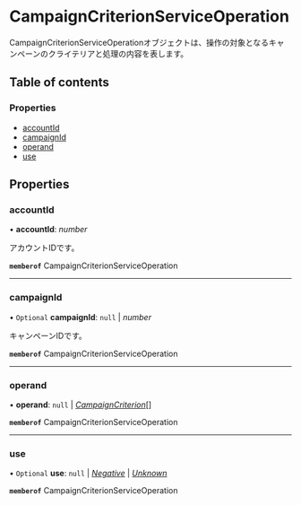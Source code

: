 # CampaignCriterionServiceOperation


<div lang=\"ja\">CampaignCriterionServiceOperationオブジェクトは、操作の対象となるキャンペーンのクライテリアと処理の内容を表します。</div> 

## Table of contents

### Properties

- [accountId](campaigncriterionserviceoperation.md#accountid)
- [campaignId](campaigncriterionserviceoperation.md#campaignid)
- [operand](campaigncriterionserviceoperation.md#operand)
- [use](campaigncriterionserviceoperation.md#use)

## Properties

### accountId

• **accountId**: *number*

<div lang=\"ja\">アカウントIDです。</div> 

**`memberof`** CampaignCriterionServiceOperation

___

### campaignId

• `Optional` **campaignId**: ``null`` \| *number*

<div lang=\"ja\">キャンペーンIDです。</div> 

**`memberof`** CampaignCriterionServiceOperation

___

### operand

• **operand**: ``null`` \| [*CampaignCriterion*](campaigncriterion.md)[]

**`memberof`** CampaignCriterionServiceOperation

___

### use

• `Optional` **use**: ``null`` \| [*Negative*](./enums/campaigncriterionserviceuse.md#negative) \| [*Unknown*](./enums/campaigncriterionserviceuse.md#unknown)

**`memberof`** CampaignCriterionServiceOperation
